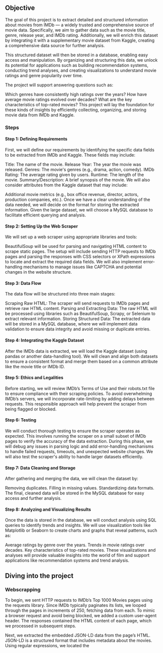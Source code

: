 ## Objective
The goal of this project is to extract detailed and structured information about movies from IMDb — a widely trusted and comprehensive source of movie data. Specifically, we aim to gather data such as the movie title, genre, release year, and IMDb rating. Additionally, we will enrich this dataset by integrating it with a supplementary movie dataset from Kaggle, creating a comprehensive data source for further analysis.

This structured dataset will then be stored in a database, enabling easy access and manipulation. By organizing and structuring this data, we unlock its potential for applications such as building recommendation systems, conducting trend analyses, and creating visualizations to understand movie ratings and genre popularity over time.

The project will support answering questions such as:

Which genres have consistently high ratings over the years?
How have average movie ratings evolved over decades?
What are the key characteristics of top-rated movies?
This project will lay the foundation for these kinds of insights by efficiently collecting, organizing, and storing movie data from IMDb and Kaggle.

### Steps

#### Step 1: Defining Requirements
First, we will define our requirements by identifying the specific data fields to be extracted from IMDb and Kaggle. These fields may include:

Title: The name of the movie.
Release Year: The year the movie was released.
Genres: The movie's genres (e.g., drama, action, comedy).
IMDb Rating: The average rating given by users.
Runtime: The length of the movie.
Summary/Description: A brief synopsis of the movie.
We will also consider attributes from the Kaggle dataset that may include:

Additional movie metrics (e.g., box office revenue, director, actors, production companies, etc.).
Once we have a clear understanding of the data needed, we will decide on the format for storing the extracted information. Given the large dataset, we will choose a MySQL database to facilitate efficient querying and analysis.

#### Step 2: Setting Up the Web Scraper
We will set up a web scraper using appropriate libraries and tools:

BeautifulSoup will be used for parsing and navigating HTML content to scrape static pages.
The setup will include sending HTTP requests to IMDb pages and parsing the responses with CSS selectors or XPath expressions to locate and extract the required data fields. We will also implement error-handling mechanisms to manage issues like CAPTCHA and potential changes in the website structure.

#### Step 3: Data Flow
The data flow will be structured into three main stages:

Scraping Raw HTML: The scraper will send requests to IMDb pages and retrieve raw HTML content.
Parsing and Extracting Data: The raw HTML will be processed using libraries such as BeautifulSoup, Scrapy, or Selenium to extract relevant information.
Storing Structured Data: The extracted data will be stored in a MySQL database, where we will implement data validation to ensure data integrity and avoid missing or duplicate entries.
#### Step 4: Integrating the Kaggle Dataset
After the IMDb data is extracted, we will load the Kaggle dataset (using pandas or another data-handling tool). We will clean and align both datasets to ensure a consistent format and merge them based on a common attribute like the movie title or IMDb ID.

#### Step 5: Ethics and Legalities
Before starting, we will review IMDb’s Terms of Use and their robots.txt file to ensure compliance with their scraping policies. To avoid overwhelming IMDb’s servers, we will incorporate rate-limiting by adding delays between requests. This responsible approach will help prevent the scraper from being flagged or blocked.

#### Step 6: Testing
We will conduct thorough testing to ensure the scraper operates as expected. This involves running the scraper on a small subset of IMDb pages to verify the accuracy of the data extraction. During this phase, we will debug any issues in parsing logic and add error-handling mechanisms to handle failed requests, timeouts, and unexpected website changes. We will also test the scraper's ability to handle larger datasets efficiently.

#### Step 7: Data Cleaning and Storage
After gathering and merging the data, we will clean the dataset by:

Removing duplicates.
Filling in missing values.
Standardizing data formats.
The final, cleaned data will be stored in the MySQL database for easy access and further analysis.

#### Step 8: Analyzing and Visualizing Results
Once the data is stored in the database, we will conduct analysis using SQL queries to identify trends and insights. We will use visualization tools like Matplotlib or Seaborn to create charts and graphs that reveal patterns, such as:

Average ratings by genre over the years.
Trends in movie ratings over decades.
Key characteristics of top-rated movies.
These visualizations and analyses will provide valuable insights into the world of film and support applications like recommendation systems and trend analysis.

## Diving into the project
### Webscrapping

To begin, we sent HTTP requests to IMDb’s Top 1000 Movies pages using the requests library. Since IMDb typically paginates its lists, we looped through the pages in increments of 250, fetching data from each. To mimic a browser request and avoid being blocked, we added a custom user-agent header. The responses contained the HTML content of each page, which we processed in subsequent steps.

Next, we extracted the embedded JSON-LD data from the page’s HTML. JSON-LD is a structured format that includes metadata about the movies. Using regular expressions, we located the <script> tag containing this data and parsed it into a Python dictionary. This allowed us to access detailed movie information efficiently.

From the parsed JSON-LD data, we extracted key details for each movie, such as the title, description, URL, ratings, content rating, genre, and duration. For fields that were missing in the source data, we assigned default values like 'N/A'. This ensured a consistent structure for the dataset. The movie details were stored as individual records in a Python list, creating a comprehensive collection of information for the Top 1000 Movies.

Once all the data was gathered, we saved it in a JSON file named movies_data.json. This file retained the hierarchical structure of the data and could be used for further processing. To make the data more accessible for analysis and visualization, we converted the JSON file into a Pandas DataFrame and exported it to a CSV file named movies_data.csv.The data is now available in both JSON and CSV formats, enabling further exploration and analysis.

### Data Merging

This phase of the project focused on integrating and cleaning data by merging the IMDb Top 1000 Movies dataset with a larger dataset of over 1 million movies from Kaggle. After standardizing column names, the datasets were merged using the title column as the title, enriching the IMDb dataset with additional details like production information, cast, budget, and revenue. Unnecessary columns were dropped to streamline the data, and duplicate entries were removed based on movie titles. The duration column was converted into a standardized time format (HH:MM:SS), and rows with missing values were eliminated to ensure a clean and complete dataset. The resulting dataset is now enriched, standardized, and ready for further analysis or visualization, providing a comprehensive resource for exploring movie trends and metrics.

### Data Storage

In this stage of the project, we focused on populating a MySQL database with the cleaned movie data. The process began by establishing a connection to the database using pymysql, followed by the creation of multiple tables to store different types of information about movies. These tables include Movies, Genres, Movie_Genre, Cast, Movie_Cast, Directors, Movie_Director, Writers, Movie_Writer, and Movie_Production. The SQL CREATE TABLE commands ensured that each table had the necessary fields, relationships, and foreign key constraints to maintain data integrity.

Once the database structure was in place, we proceeded to insert the cleaned movie data into the appropriate tables. The insert_movies function populated the Movies table with basic movie details such as title, rating, release date, and budget. Other functions such as insert_genres, insert_cast, insert_directors, insert_writers, and insert_production handled the insertion of related data into their respective tables, creating mappings between movies and their genres, cast members, directors, writers, and production companies. These functions ensured that genres, cast, directors, writers, and production companies were inserted uniquely and that the relationships between movies and these entities were accurately recorded using join tables.

After executing the insertion queries for all relevant tables, the database was successfully populated with structured movie data. The relationships between different entities (e.g., movies and their genres, cast, directors) were maintained through foreign key references, ensuring data consistency across tables. The data is now ready for further analysis, querying, or visualization from the MySQL database.
